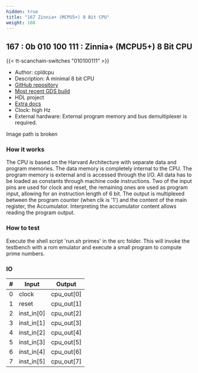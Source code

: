 ```yaml
---
hidden: true
title: "167 Zinnia+ (MCPU5+) 8 Bit CPU"
weight: 168
---
```


## 167 : 0b 010 100 111 : Zinnia+ (MCPU5+) 8 Bit CPU

{{< tt-scanchain-switches "010100111" >}}

* Author: cpldcpu
* Description: A minimal 8 bit CPU
* [GitHub repository](https://github.com/cpldcpu/tt02-mcpu5plus)
* [Most recent GDS build](https://github.com/cpldcpu/tt02-mcpu5plus/actions/runs/3557667622)
* HDL project
* [Extra docs](https://github.com/cpldcpu/tt02-mcpu5plus)
* Clock: high Hz
* External hardware: External program memory and bus demultiplexer is required.

Image path is broken

### How it works

The CPU is based on the Harvard Architecture with separate data and program memories. The data memory is completely internal to the CPU. The program memory is external and is accessed through the I/O. All data has to be loaded as constants through machine code instructions.
Two of the input pins are used for clock and reset, the remaining ones are used as program input, allowing for an instruction length of 6 bit. The output is multiplexed between the program counter (when clk is '1') and the content of the main register, the Accumulator. Interpreting the accumulator content allows reading the program output.

### How to test

Execute the shell script 'run.sh primes' in the src folder. This will invoke the testbench with a rom emulator and execute a small program to compute prime numbers.

### IO

| # | Input        | Output       |
|---|--------------|--------------|
| 0 | clock  | cpu_out[0] |
| 1 | reset  | cpu_out[1] |
| 2 | inst_in[0]  | cpu_out[2] |
| 3 | inst_in[1]  | cpu_out[3] |
| 4 | inst_in[2]  | cpu_out[4] |
| 5 | inst_in[3]  | cpu_out[5] |
| 6 | inst_in[4]  | cpu_out[6] |
| 7 | inst_in[5]  | cpu_out[7] |
